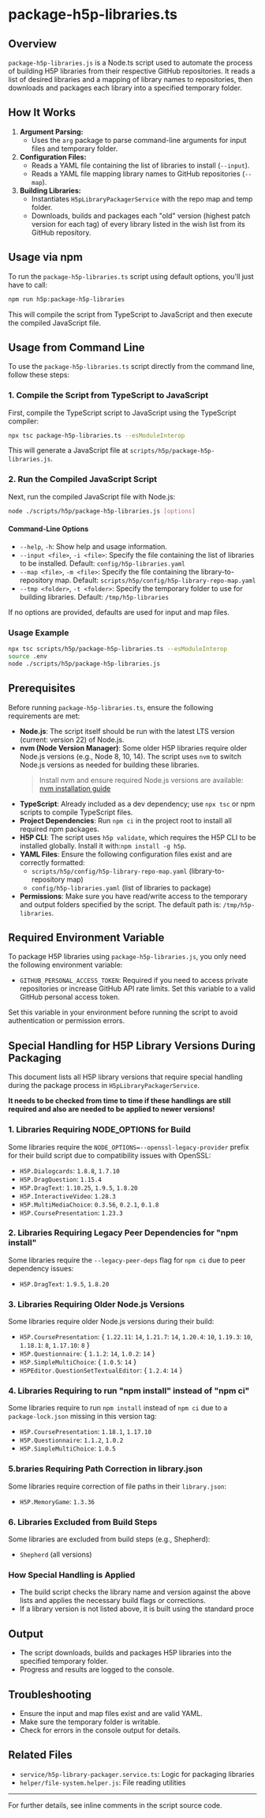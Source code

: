 # package-h5p-libraries.ts

## Overview

`package-h5p-libraries.js` is a Node.ts script used to automate the process of building H5P libraries from their respective GitHub repositories. It reads a list of desired libraries and a mapping of library names to repositories, then downloads and packages each library into a specified temporary folder.

## How It Works
1. **Argument Parsing:**
   - Uses the `arg` package to parse command-line arguments for input files and temporary folder.
2. **Configuration Files:**
   - Reads a YAML file containing the list of libraries to install (`--input`).
   - Reads a YAML file mapping library names to GitHub repositories (`--map`).
3. **Building Libraries:**
   - Instantiates `H5pLibraryPackagerService` with the repo map and temp folder.
   - Downloads, builds and packages each "old" version (highest patch version for each tag) of every library listed in the wish list from its GitHub repository.

## Usage via npm

To run the `package-h5p-libraries.ts` script using default options, you'll just have to call:

```bash
npm run h5p:package-h5p-libraries
```

This will compile the script from TypeScript to JavaScript and then execute the compiled JavaScript file.

## Usage from Command Line

To use the `package-h5p-libraries.ts` script directly from the command line, follow these steps:

### 1. Compile the Script from TypeScript to JavaScript

First, compile the TypeScript script to JavaScript using the TypeScript compiler:

```bash
npx tsc package-h5p-libraries.ts --esModuleInterop
```

This will generate a JavaScript file at `scripts/h5p/package-h5p-libraries.js`.

### 2. Run the Compiled JavaScript Script

Next, run the compiled JavaScript file with Node.js:

```bash
node ./scripts/h5p/package-h5p-libraries.js [options]
```

#### Command-Line Options
- `--help`, `-h`: Show help and usage information.
- `--input <file>`, `-i <file>`: Specify the file containing the list of libraries to be installed. Default: `config/h5p-libraries.yaml`
- `--map <file>`, `-m <file>`: Specify the file containing the library-to-repository map. Default: `scripts/h5p/config/h5p-library-repo-map.yaml`
- `--tmp <folder>`, `-t <folder>`: Specify the temporary folder to use for building libraries. Default: `/tmp/h5p-libraries`

If no options are provided, defaults are used for input and map files.

### Usage Example

```bash
npx tsc scripts/h5p/package-h5p-libraries.ts --esModuleInterop
source .env
node ./scripts/h5p/package-h5p-libraries.js
```

## Prerequisites

Before running `package-h5p-libraries.ts`, ensure the following requirements are met:

- **Node.js**: The script itself should be run with the latest LTS version (current: version 22) of Node.js.
- **nvm (Node Version Manager)**: Some older H5P libraries require older Node.js versions (e.g., Node 8, 10, 14). The script uses `nvm` to switch Node.js versions as needed for building these libraries.  
  > Install nvm and ensure required Node.js versions are available:  
  > [nvm installation guide](https://github.com/nvm-sh/nvm)
- **TypeScript**: Already included as a dev dependency; use `npx tsc` or npm scripts to compile TypeScript files.
- **Project Dependencies**: Run `npm ci` in the project root to install all required npm packages.
- **H5P CLI**: The script uses `h5p validate`, which requires the H5P CLI to be installed globally. Install it with:`npm install -g h5p`.
- **YAML Files**: Ensure the following configuration files exist and are correctly formatted:
  - `scripts/h5p/config/h5p-library-repo-map.yaml` (library-to-repository map)
  - `config/h5p-libraries.yaml` (list of libraries to package)
- **Permissions**: Make sure you have read/write access to the temporary and output folders specified by the script. The default path is: `/tmp/h5p-libraries`.

## Required Environment Variable

To package H5P libraries using `package-h5p-libraries.js`, you only need the following environment variable:

- `GITHUB_PERSONAL_ACCESS_TOKEN`: Required if you need to access private repositories or increase GitHub API rate limits. Set this variable to a valid GitHub personal access token.

Set this variable in your environment before running the script to avoid authentication or permission errors.

## Special Handling for H5P Library Versions During Packaging

This document lists all H5P library versions that require special handling during the package process in `H5pLibraryPackagerService`.

**It needs to be checked from time to time if these handlings are still required and also are needed to be applied to newer versions!**

### 1. Libraries Requiring NODE_OPTIONS for Build
Some libraries require the `NODE_OPTIONS=--openssl-legacy-provider` prefix for their build script due to compatibility issues with OpenSSL:

- `H5P.Dialogcards`: `1.8.8`, `1.7.10`
- `H5P.DragQuestion`: `1.15.4`
- `H5P.DragText`: `1.10.25`, `1.9.5`, `1.8.20`
- `H5P.InteractiveVideo`: `1.28.3`
- `H5P.MultiMediaChoice`: `0.3.56`, `0.2.1`, `0.1.8`
- `H5P.CoursePresentation`: `1.23.3`

### 2. Libraries Requiring Legacy Peer Dependencies for "npm install"
Some libraries require the `--legacy-peer-deps` flag for `npm ci` due to peer dependency issues:

- `H5P.DragText`: `1.9.5`, `1.8.20`

### 3. Libraries Requiring Older Node.js Versions
Some libraries require older Node.js versions during their build:

- `H5P.CoursePresentation`: { `1.22.11`: `14`, `1.21.7`: `14`, `1.20.4`: `10`, `1.19.3`: `10`, `1.18.1`: `8`, `1.17.10`: `8` }
- `H5P.Questionnaire`: { `1.1.2`: `14`, `1.0.2`: `14` }
- `H5P.SimpleMultiChoice`: { `1.0.5`: `14` }
- `H5PEditor.QuestionSetTextualEditor`: { `1.2.4`: `14` }

### 4. Libraries Requiring to run "npm install" instead of "npm ci"
Some libraries require to run `npm install` instead of `npm ci` due to a `package-lock.json` missing in this version tag:

 - `H5P.CoursePresentation`: `1.18.1`, `1.17.10`
 - `H5P.Questionnaire`: `1.1.2`, `1.0.2`
 - `H5P.SimpleMultiChoice`: `1.0.5`

### 5.braries Requiring Path Correction in library.json
Some libraries require correction of file paths in their `library.json`:

- `H5P.MemoryGame`: `1.3.36`

### 6. Libraries Excluded from Build Steps
Some libraries are excluded from build steps (e.g., Shepherd):

- `Shepherd` (all versions)

### How Special Handling is Applied
- The build script checks the library name and version against the above lists and applies the necessary build flags or corrections.
- If a library version is not listed above, it is built using the standard proce

## Output
- The script downloads, builds and packages H5P libraries into the specified temporary folder.
- Progress and results are logged to the console.

## Troubleshooting
- Ensure the input and map files exist and are valid YAML.
- Make sure the temporary folder is writable.
- Check for errors in the console output for details.

## Related Files
- `service/h5p-library-packager.service.ts`: Logic for packaging libraries
- `helper/file-system.helper.js`: File reading utilities

---
For further details, see inline comments in the script source code.
